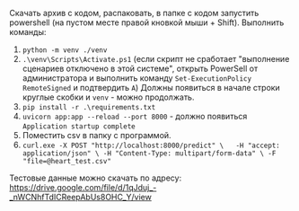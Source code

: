 Скачать архив с кодом, распаковать, в папке с кодом запустить powershell (на пустом месте правой кновкой мыши + Shift).
Выполнить команды:
1. `python -m venv ./venv`
2. `.\venv\Scripts\Activate.ps1` (если скрипт не сработает "выполнение сценариев отключено в этой системе",
открыть PowerSell от администратора и выполнить команду `Set-ExecutionPolicy RemoteSigned` и подтвердить `A`)
Должны появиться в начале строки круглые скобки и `venv` - можно продолжать.
3. `pip install -r .\requirements.txt`
4. `uvicorn app:app --reload --port 8000` - должно появиться `Application startup complete`
5. Поместить csv в папку с программой.
6. `curl.exe -X POST "http://localhost:8000/predict" \  
    -H "accept: application/json" \
    -H "Content-Type: multipart/form-data" \
    -F "file=@heart_test.csv"`

  Тестовые данные можно скачать по адресу: https://drive.google.com/file/d/1qJduj_-_nWCNhfTdICReepAbUs8OHC_Y/view
